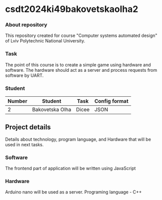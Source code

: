 # csdt2024ki49bakovetskaolha2

### About repository
This repository created for course "Computer systems automated design" of Lviv Polytechnic National University.

### Task
The point of this course is to create a simple game using hardware and software. The hardware should act as a server and process requests from software by UART.

### Student
| Number | Student | Task | Config format|
| ------ | ------- | ---- | ------------ |
| 2 | Bakovetska Olha | Dicee | JSON |

## Project details
Details about technology, program language, and Hardware that will be
used in next tasks.

### Software
The frontend part of application will be written using JavaScript

### Hardware
Arduino nano will be used as a server. Programing language - C++

